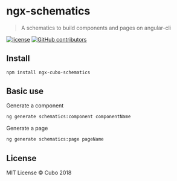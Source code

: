 # ngx-schematics

> A schematics to build components and pages on angular-cli

[![license](https://img.shields.io/github/license/cubonetwork/ngx-schematics.svg)](./license.md)
[![GitHub contributors](https://img.shields.io/github/contributors/cubonetwork/ngx-schematics.svg)](https://github.com/cubonetwork/ngx-schematics/graphs/contributors)

## Install

```sh
npm install ngx-cubo-schematics
```

## Basic use

Generate a component

```sh
ng generate schematics:component componentName
```

Generate a page

```sh
ng generate schematics:page pageName
```

## License

MIT License © Cubo 2018
